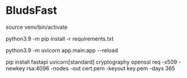 # BludsFast
source venv/bin/activate

python3.9 -m pip install -r requirements.txt

python3.9 -m uvicorn app.main:app --reload

pip install fastapi uvicorn[standard] cryptography
openssl req -x509 -newkey rsa:4096 -nodes -out cert.pem -keyout key.pem -days 365
